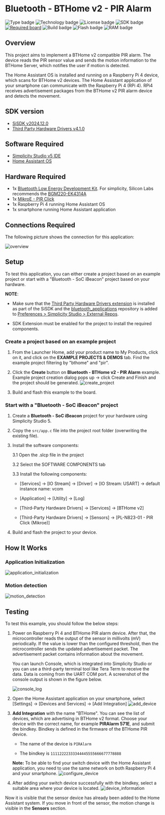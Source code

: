 # Bluetooth - BTHome v2 - PIR Alarm #

![Type badge](https://img.shields.io/badge/Type-Virtual%20Application-green)
![Technology badge](https://img.shields.io/badge/Technology-Bluetooth-green)
![License badge](https://img.shields.io/badge/License-Zlib-green)
![SDK badge](https://img.shields.io/badge/SDK-v2024.12.0-green)
[![Required board](https://img.shields.io/badge/Mikroe--green)](https://www.mikroe.com/pir-click)
![Build badge](https://img.shields.io/badge/Build-passing-green)
![Flash badge](https://img.shields.io/badge/Flash-197.86%20KB-blue)
![RAM badge](https://img.shields.io/badge/RAM-10.6%20KB-blue)
## Overview ##

This project aims to implement a BTHome v2 compatible PIR alarm. The device reads the PIR sensor value and sends the motion information to the BTHome Server, which notifies the user if motion is detected.

The Home Assistant OS is installed and running on a Raspberry Pi 4 device, which scans for BTHome v2 devices. The Home Assistant application of your smartphone can communicate with the Raspberry Pi 4 (RPi 4). RPi4 receives advertisement packages from the BTHome v2 PIR alarm device and detects the movement.

## SDK version ##

- [SiSDK v2024.12.0](https://github.com/SiliconLabs/simplicity_sdk)
- [Third Party Hardware Drivers v4.1.0](https://github.com/SiliconLabs/third_party_hw_drivers_extension)

## Software Required ##

- [Simplicity Studio v5 IDE](https://www.silabs.com/developers/simplicity-studio)
- [Home Assistant OS](https://www.home-assistant.io/)

## Hardware Required ##

- 1x [Bluetooth Low Energy Development Kit](https://www.silabs.com/development-tools/wireless/bluetooth). For simplicity, Silicon Labs recommends the [BGM220-EK4314A](https://www.silabs.com/development-tools/wireless/bluetooth/bgm220-explorer-kit)
- 1x [MikroE - PIR Click](https://www.mikroe.com/pir-click)
- 1x Raspberry Pi 4 running Home Assistant OS
- 1x smartphone running Home Assistant application

## Connections Required ##

The following picture shows the connection for this application:

![overview](image/overview.png)

## Setup ##

To test this application, you can either create a project based on an example project or start with a "Bluetooth - SoC iBeacon" project based on your hardware.

**NOTE**:

- Make sure that the [Third Party Hardware Drivers extension](https://github.com/SiliconLabs/third_party_hw_drivers_extension) is installed as part of the SiSDK and the [bluetooth_applications](https://github.com/SiliconLabs/bluetooth_applications) repository is added to [Preferences > Simplicity Studio > External Repos](https://docs.silabs.com/simplicity-studio-5-users-guide/latest/ss-5-users-guide-about-the-launcher/welcome-and-device-tabs).

- SDK Extension must be enabled for the project to install the required components.

### Create a project based on an example project ###

1. From the Launcher Home, add your product name to My Products, click on it, and click on the **EXAMPLE PROJECTS & DEMOS** tab. Find the example project filtering by "bthome" and "pir".

2. Click the **Create** button on **Bluetooth - BTHome v2 - PIR Alarm** example. Example project creation dialog pops up -> click Create and Finish and the project should be generated.
![create_project](image/create_project.png)

3. Build and flash this example to the board.

### Start with a "Bluetooth - SoC iBeacon" project ###

1. Create a **Bluetooth - SoC iBeacon** project for your hardware using Simplicity Studio 5.

2. Copy the `src/app.c` file into the project root folder (overwriting the existing file).
3. Install the software components:

    3.1 Open the .slcp file in the project

    3.2 Select the SOFTWARE COMPONENTS tab

    3.3 Install the following components:

      - [Services] → [IO Stream] → [Driver] → [IO Stream: USART] → default instance name: vcom

      - [Application] → [Utility] → [Log]
  
      - [Third-Party Hardware Drivers] → [Services] → [BTHome v2]

      - [Third-Party Hardware Drivers] → [Sensors] → [PL-N823-01 - PIR Click (Mikroe)]
  
4. Build and flash the project to your device.

## How It Works ##

### Application Initialization ###

![application_initialization](image/application_init.png)

### Motion detection ###

![motion_detection](image/motion_detection.png)

## Testing ##

To test this example, you should follow the below steps:

1. Power on Raspberry Pi 4 and BTHome PIR alarm device. After that, the microcontroller reads the output of the sensor in millivolts (mV) periodically. If the value is lower than the configured threshold, then the microcontroller sends the updated advertisement packet. The advertisement packet contains information about the movement.

   You can launch Console, which is integrated into Simplicity Studio or you can use a third-party terminal tool like Tera Term to receive the data. Data is coming from the UART COM port. A screenshot of the console output is shown in the figure below.

   ![console_log](image/console_log.png)

2. Open the Home Assistant application on your smartphone, select [Settings] → [Devices and Services] → [Add Integration]
![add_device](image/add_device.png)

3. **Add Integration** with the name "BTHome". You can see the list of devices, which are advertising in BTHome v2 format. Choose your device with the correct name, for example **PIRAlarm 571E**, and submit the bindkey. Bindkey is defined in the firmware of the BTHome PIR device.

    - The name of the device is `PIRAlarm`

    - The bindkey is  `11112222333344445555666677778888`

    **Note:** To be able to find your switch device with the Home Assistant application, you need to use the same network on both Raspberry Pi 4 and your smartphone.
    ![configure_device](image/configure_device.png)

4. After adding your switch device successfully with the bindkey, select a suitable area where your device is located.
![device_information](image/device_information.png)

Now it is visible that the sensor device has already been added to the Home Assistant system. If you move in front of the sensor, the motion change is visible in the **Sensors** section.
